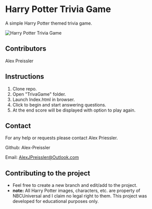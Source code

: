# Harry Potter Trivia Game #

A simple Harry Potter themed trivia game.

![Harry Potter Trivia Game](./assets/images/Potter-Trivia.png)


## Contributors ##

Alex Preissler

## Instructions ##

1. Clone repo.
2. Open "TrivaGame" folder.
3. Launch Index.html in browser.
4. Click to begin and start answering questions.
5. At the end score will be displayed with option to play again.

## Contact ##

For any help or requests please contact Alex Priessler.

Github: Alex-Preissler

Email: AlexJPreissler@Outlook.com

## Contributing to the project ##

* Feel free to create a new branch and edit/add to the project.
* **note:** All Harry Potter images, characters, etc. are property of NBCUniversal and I claim no legal right to them. This project was developed for educational purposes only. 
